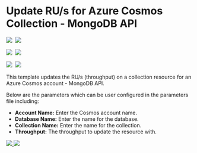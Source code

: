 # Update RU/s for Azure Cosmos Collection - MongoDB API

<IMG SRC="https://azbotstorage.blob.core.windows.net/badges/101-cosmosdb-mongodb-collection-ru-update/PublicLastTestDate.svg" />&nbsp;
<IMG SRC="https://azbotstorage.blob.core.windows.net/badges/101-cosmosdb-mongodb-collection-ru-update/PublicDeployment.svg" />&nbsp;

<IMG SRC="https://azbotstorage.blob.core.windows.net/badges/101-cosmosdb-mongodb-collection-ru-update/FairfaxLastTestDate.svg" />&nbsp;
<IMG SRC="https://azbotstorage.blob.core.windows.net/badges/101-cosmosdb-mongodb-collection-ru-update/FairfaxDeployment.svg" />&nbsp;

<IMG SRC="https://azbotstorage.blob.core.windows.net/badges/101-cosmosdb-mongodb-collection-ru-update/BestPracticeResult.svg" />&nbsp;
<IMG SRC="https://azbotstorage.blob.core.windows.net/badges/101-cosmosdb-mongodb-collection-ru-update/CredScanResult.svg" />&nbsp;

This template updates the RU/s (throughput) on a collection resource for an Azure Cosmos account - MongoDB API.

Below are the parameters which can be user configured in the parameters file including:

- **Account Name:** Enter the Cosmos account name.
- **Database Name:** Enter the name for the database.
- **Collection Name:** Enter the name for the collection.
- **Throughput:** The throughput to update the resource with.

<a href="https://portal.azure.com/#create/Microsoft.Template/uri/https%3A%2F%2Fraw.githubusercontent.com%2FAzure%2Fazure-quickstart-templates%2Fmaster%2F101-cosmosdb-mongodb-collection-ru-update%2Fazuredeploy.json" target="_blank">
    <img src="http://azuredeploy.net/deploybutton.png"/>
</a>
<a href="http://armviz.io/#/?load=https%3A%2F%2Fraw.githubusercontent.com%2FAzure%2Fazure-quickstart-templates%2Fmaster%2F101-cosmosdb-mongodb-collection-ru-update%2Fazuredeploy.json" target="_blank">
    <img src="http://armviz.io/visualizebutton.png"/>
</a>
